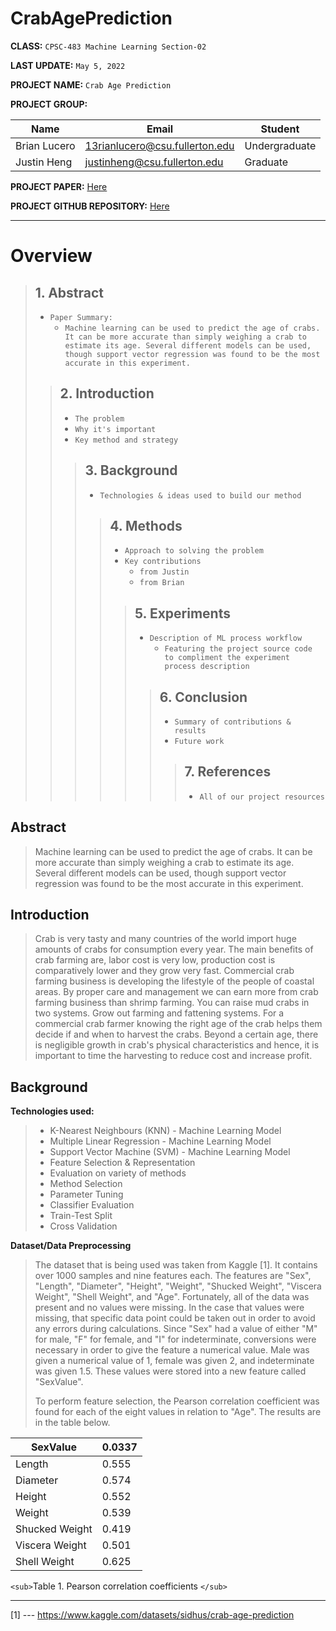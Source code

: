 # CrabAgePrediction

**CLASS:**  `CPSC-483 Machine Learning Section-02`

**LAST UPDATE:**  `May 5, 2022`

**PROJECT NAME:** `Crab Age Prediction`

**PROJECT GROUP:**

| Name         | Email                          | Student       |
| ------------ | ------------------------------ | ------------- |
| Brian Lucero | 13rianlucero@csu.fullerton.edu | Undergraduate |
| Justin Heng  | justinheng@csu.fullerton.edu   | Graduate      |

**PROJECT PAPER:**   [Here](https://github.com/13rianlucero/CrabAgePrediction/blob/main/FirstDraft/Crab%20Age%20Prediction%20Paper.pdf)

**PROJECT GITHUB REPOSITORY:** [Here](https://github.com/13rianlucero/CrabAgePrediction)

---

# Overview

> 
>
> ## **1. Abstract**                   
>    - `Paper Summary:`
>       - `Machine learning can be used to predict the age of crabs. It can be more accurate than simply weighing a crab to estimate its age. Several different models can be used, though support vector regression was found to be the most accurate in this experiment.`
>
>>
>>
>> ## **2. Introduction**
>>    - `The problem`
>>    - `Why it's important`
>>    - `Key method and strategy`
>>
>>>
>>>
>>> ## **3. Background**
>>> - `Technologies & ideas used to build our method`
>>>
>>>>
>>>>
>>>> ## **4. Methods**
>>>>    - `Approach to solving the problem`
>>>>    - `Key contributions`
>>>>        - `from Justin`
>>>>        - `from Brian`
>>>>
>>>>>
>>>>>
>>>>> ## **5. Experiments**
>>>>>    - `Description of ML process workflow`
>>>>>      - `Featuring the project source code to compliment the experiment process description`
>>>>>
>>>>>>
>>>>>>
>>>>>> ## **6. Conclusion**
>>>>>>    - `Summary of contributions & results`
>>>>>>    - `Future work`
>>>>>>
>>>>>>> 
>>>>>>>
>>>>>>> ## **7. References**
>>>>>>>    - `All of our project resources`
>>>>>>>
>>>>>>>
>>>>>>>
>>>>>>>
>>>>>>>
>>>>>>>
>>>>>>>
>>>>>>>
>>>>>>>
>>>>>>>
>>>>>>>
>>>>>>
>>>>>
>>>>
>>>
>>

## Abstract
> Machine learning can be used to predict the age of crabs. It can be more accurate than simply weighing a crab to estimate its age. Several different models can be used, though support vector regression was found to be the most accurate in this experiment.


## Introduction
> Crab is very tasty and many countries of the world import huge amounts of crabs for consumption every year. The main benefits of crab farming are, labor cost is very low, production cost is comparatively lower and they grow very fast. Commercial crab farming business is developing the lifestyle of the people of coastal areas. By proper care and management we can earn more from crab farming business than shrimp farming. You can raise mud crabs in two systems. Grow out farming and fattening systems. For a commercial crab farmer knowing the right age of the crab helps them decide if and when to harvest the crabs. Beyond a certain age, there is negligible growth in crab's physical characteristics and hence, it is important to time the harvesting to reduce cost and increase profit.

## Background

**Technologies used:**
> - K-Nearest Neighbours (KNN) - Machine Learning Model
> - Multiple Linear Regression - Machine Learning Model
> - Support Vector Machine (SVM) - Machine Learning Model
> - Feature Selection & Representation
> - Evaluation on variety of methods
> - Method Selection
> - Parameter Tuning
> - Classifier Evaluation
> - Train-Test Split
> - Cross Validation

**Dataset/Data Preprocessing**

> The dataset that is being used was taken from Kaggle [1]. It contains over 1000 samples and nine features each. The features are "Sex", "Length", "Diameter", "Height", "Weight", "Shucked Weight", "Viscera Weight", "Shell Weight", and "Age". Fortunately, all of the data was present and no values were missing. In the case that values were missing, that specific data point could be taken out in order to avoid any errors during calculations. Since "Sex" had a value of either "M" for male, "F" for female, and "I" for indeterminate, conversions were necessary in order to give the feature a numerical value. Male was given a numerical value of 1, female was given 2, and indeterminate was given 1.5. These values were stored into a new feature called "SexValue".
>
> To perform feature selection, the Pearson correlation coefficient was found for each of the eight values in relation to "Age". The results are in the table below.

| SexValue       | 0.0337 |
| -------------- | ------ |
| Length         | 0.555  |
| Diameter       | 0.574  |
| Height         | 0.552  |
| Weight         | 0.539  |
| Shucked Weight | 0.419  |
| Viscera Weight | 0.501  |
| Shell Weight   | 0.625  |

`<sub>`Table 1. Pearson correlation coefficients `</sub>`

---

[1] --- https://www.kaggle.com/datasets/sidhus/crab-age-prediction

<p align="center">
    <img src="https://img.shields.io/badge/Kaggle-035a7d?style=for-the-badge&logo=kaggle&logoColor=white" alt=""/>
</p>
